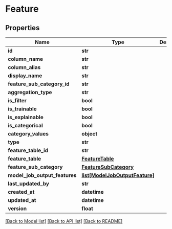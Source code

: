 # Feature

## Properties
Name | Type | Description | Notes
------------ | ------------- | ------------- | -------------
**id** | **str** |  | [optional] 
**column_name** | **str** |  | 
**column_alias** | **str** |  | 
**display_name** | **str** |  | 
**feature_sub_category_id** | **str** |  | 
**aggregation_type** | **str** |  | 
**is_filter** | **bool** |  | 
**is_trainable** | **bool** |  | 
**is_explainable** | **bool** |  | 
**is_categorical** | **bool** |  | 
**category_values** | **object** |  | [optional] 
**type** | **str** |  | 
**feature_table_id** | **str** |  | 
**feature_table** | [**FeatureTable**](FeatureTable.md) |  | [optional] 
**feature_sub_category** | [**FeatureSubCategory**](FeatureSubCategory.md) |  | [optional] 
**model_job_output_features** | [**list[ModelJobOutputFeature]**](ModelJobOutputFeature.md) |  | [optional] 
**last_updated_by** | **str** |  | [optional] 
**created_at** | **datetime** |  | [optional] 
**updated_at** | **datetime** |  | [optional] 
**version** | **float** |  | [optional] 

[[Back to Model list]](../README.md#documentation-for-models) [[Back to API list]](../README.md#documentation-for-api-endpoints) [[Back to README]](../README.md)

